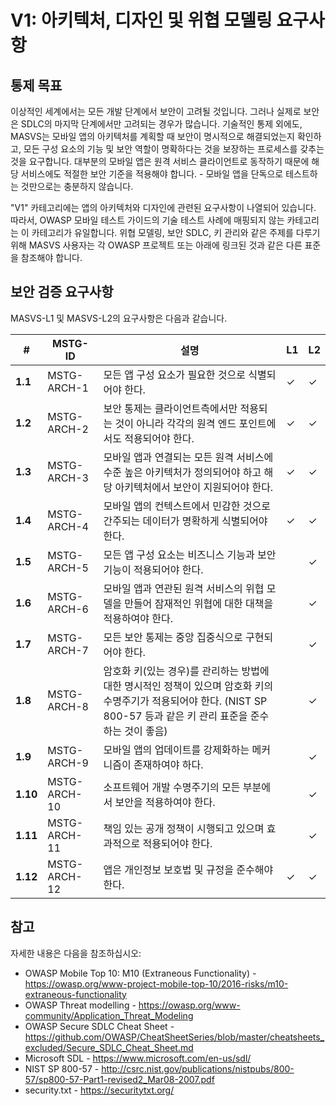 # V1: 아키텍처, 디자인 및 위협 모델링 요구사항

## 통제 목표

이상적인 세계에서는 모든 개발 단계에서 보안이 고려될 것입니다. 그러나 실제로 보안은 SDLC의 마지막 단계에서만 고려되는 경우가 많습니다. 기술적인 통제 외에도, MASVS는 모바일 앱의 아키텍처를 계획할 때 보안이 명시적으로 해결되었는지 확인하고, 모든 구성 요소의 기능 및 보안 역할이 명확하다는 것을 보장하는 프로세스를 갖추는 것을 요구합니다. 대부분의 모바일 앱은 원격 서비스 클라이언트로 동작하기 때문에 해당 서비스에도 적절한 보안 기준을 적용해야 합니다. - 모바일 앱을 단독으로 테스트하는 것만으로는 충분하지 않습니다.

"V1" 카테고리에는 앱의 아키텍처와 디자인에 관련된 요구사항이 나열되어 있습니다. 따라서, OWASP 모바일 테스트 가이드의 기술 테스트 사례에 매핑되지 않는 카테고리는 이 카테고리가 유일합니다. 위협 모델링, 보안 SDLC, 키 관리와 같은 주제를 다루기 위해 MASVS 사용자는 각 OWASP 프로젝트 또는 아래에 링크된 것과 같은 다른 표준을 참조해야 합니다.

## 보안 검증 요구사항

MASVS-L1 및 MASVS-L2의 요구사항은 다음과 같습니다.

| # | MSTG-ID | 설명 | L1 | L2 |
| -- | -------- | ---------------------- | - | - |
| **1.1** | MSTG-ARCH-1 | 모든 앱 구성 요소가 필요한 것으로 식별되어야 한다. | ✓ | ✓ |
| **1.2** | MSTG-ARCH-2 | 보안 통제는 클라이언트측에서만 적용되는 것이 아니라 각각의 원격 엔드 포인트에서도 적용되어야 한다. | ✓ | ✓ |
| **1.3** | MSTG-ARCH-3 | 모바일 앱과 연결되는 모든 원격 서비스에 수준 높은 아키텍처가 정의되어야 하고 해당 아키텍처에서 보안이 지원되어야 한다. | ✓ | ✓ |
| **1.4** | MSTG-ARCH-4 | 모바일 앱의 컨텍스트에서 민감한 것으로 간주되는 데이터가 명확하게 식별되어야 한다. | ✓ | ✓ |
| **1.5** | MSTG-ARCH-5 | 모든 앱 구성 요소는 비즈니스 기능과 보안 기능이 적용되어야 한다. |  | ✓ |
| **1.6** | MSTG-ARCH-6 | 모바일 앱과 연관된 원격 서비스의 위협 모델을 만들어 잠재적인 위협에 대한 대책을 적용하여야 한다. |  | ✓ |
| **1.7** | MSTG-ARCH-7 | 모든 보안 통제는 중앙 집중식으로 구현되어야 한다. |  | ✓ |
| **1.8** | MSTG-ARCH-8 | 암호화 키(있는 경우)를 관리하는 방법에 대한 명시적인 정책이 있으며 암호화 키의 수명주기가 적용되어야 한다. (NIST SP 800-57 등과 같은 키 관리 표준을 준수하는 것이 좋음) |  | ✓ |
| **1.9** | MSTG-ARCH-9 | 모바일 앱의 업데이트를 강제화하는 메커니즘이 존재하여야 하다. |  | ✓ |
| **1.10** | MSTG-ARCH-10 | 소프트웨어 개발 수명주기의 모든 부분에서 보안을 적용하여야 한다. |  | ✓ |
| **1.11** | MSTG-ARCH-11 | 책임 있는 공개 정책이 시행되고 있으며 효과적으로 적용되어야 한다. |  | ✓ |
| **1.12** | MSTG-ARCH-12 | 앱은 개인정보 보호법 및 규정을 준수해야 한다. | ✓ | ✓ |

## 참고

자세한 내용은 다음을 참조하십시오:

- OWASP Mobile Top 10: M10 (Extraneous Functionality) - <https://owasp.org/www-project-mobile-top-10/2016-risks/m10-extraneous-functionality>
- OWASP Threat modelling - <https://owasp.org/www-community/Application_Threat_Modeling>
- OWASP Secure SDLC Cheat Sheet - <https://github.com/OWASP/CheatSheetSeries/blob/master/cheatsheets_excluded/Secure_SDLC_Cheat_Sheet.md>
- Microsoft SDL - <https://www.microsoft.com/en-us/sdl/>
- NIST SP 800-57 - <http://csrc.nist.gov/publications/nistpubs/800-57/sp800-57-Part1-revised2_Mar08-2007.pdf>
- security.txt - <https://securitytxt.org/>
